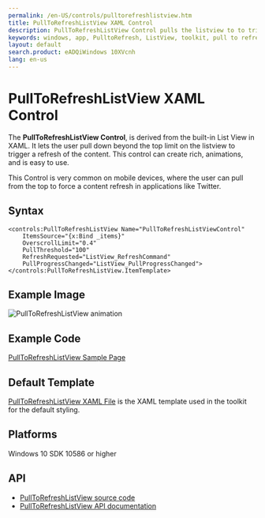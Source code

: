 ```yaml
---
permalink: /en-US/controls/pulltorefreshlistview.htm
title: PullToRefreshListView XAML Control
description: PullToRefreshListView Control pulls the listview to to trigger a refresh in content
keywords: windows, app, PulltoRefresh, ListView, toolkit, pull to refresh, XAML, UWP 
layout: default
search.product: eADQiWindows 10XVcnh
lang: en-us
---
```


# PullToRefreshListView XAML Control

The **PullToRefreshListView Control**, is derived from the built-in List View in XAML. It lets the user pull down beyond the top limit on the listview to trigger a refresh of the content. This control can create rich, animations, and is easy to use. 

This Control is very common on mobile devices, where the user can pull from the top to force a content refresh in applications like Twitter. 

## Syntax

```xaml
<controls:PullToRefreshListView Name="PullToRefreshListViewControl"
	ItemsSource="{x:Bind _items}"	
	OverscrollLimit="0.4"
	PullThreshold="100"
	RefreshRequested="ListView_RefreshCommand" 
	PullProgressChanged="ListView_PullProgressChanged">
</controls:PullToRefreshListView.ItemTemplate>
```

## Example Image

![PullToRefreshListView animation]({{site.baseurl}}/resources/images/Controls-PullToRefreshListView.gif "PullToRefreshListView")

## Example Code

[PullToRefreshListView Sample Page](https://github.com/Microsoft/UWPCommunityToolkit/tree/master/Microsoft.Toolkit.Uwp.SampleApp/SamplePages/PullToRefreshListView)

## Default Template 

[PullToRefreshListView XAML File](https://github.com/Microsoft/UWPCommunityToolkit/blob/master/Microsoft.Toolkit.Uwp.UI.Controls/PullToRefreshListView/PullToRefreshListView.xaml) is the XAML template used in the toolkit for the default styling.

## Platforms 

Windows 10 SDK 10586 or higher

## API

* [PullToRefreshListView source code](https://github.com/Microsoft/UWPCommunityToolkit/tree/master/Microsoft.Toolkit.Uwp.UI.Controls/PullToRefreshListView)
* [PullToRefreshListView API documentation]({{site.baseurl}}/{{page.lang}}/api/Microsoft_Toolkit_Uwp_UI_Controls_PullToRefreshListView.htm)
